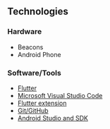 ## Technologies

### Hardware
 - Beacons
 - Android Phone

### Software/Tools
 - [Flutter](https://flutter.dev/)
 - [Microsoft Visual Studio Code](https://code.visualstudio.com/)
 - [Flutter extension](https://marketplace.visualstudio.com/items?itemName=Dart-Code.flutter)
 - [Git/GitHub](https://github.com/)
 - [Android Studio and SDK](https://developer.android.com/studio)
